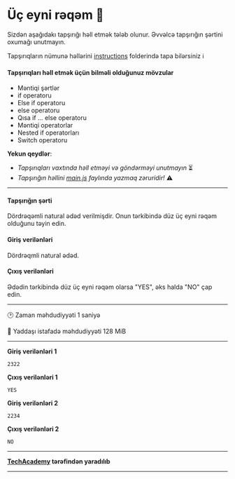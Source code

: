 # Üç eyni rəqəm 🎯

Sizdən aşağıdakı tapşırığı həll etmək tələb olunur. Əvvəlcə tapşırığın şərtini oxumağı unutmayın.

Tapşırıqların nümunə həllərini [instructions](../instructions) folderində tapa bilərsiniz :information_source:

#### Tapşırıqları həll etmək üçün bilməli olduğunuz mövzular

* Məntiqi şərtlər
* if operatoru
* Else if operatoru
* else operatoru
* Qısa if … else operatoru
* Məntiqi operatorlar
* Nested if operatorları
* Switch operatoru


**Yekun qeydlər**: 

* *Tapşırıqları vaxtında həll etməyi və göndərməyi unutmayın* ⏳
* *Tapşırığın həllini [main.js](./main.js) faylında yazmaq zəruridir!* :warning:

---

#### Tapşırığın şərti

Dördrəqəmli natural ədəd verilmişdir. Onun tərkibində düz üç eyni rəqəm olduğunu təyin edin.


#### Giriş verilənləri
Dördrəqmli natural ədəd.


#### Çıxış verilənləri
Ədədin tərkibində düz üç eyni rəqəm olarsa "YES", əks halda "NO" çap edin.


---

:clock2: Zaman məhdudiyyəti 1 saniyə

:floppy_disk: Yaddaşı istafadə məhdudiyyəti 128 MiB

---

**Giriş verilənləri 1** 

```
2322
```

**Çıxış verilənləri 1**

```
YES
```

**Giriş verilənləri 2** 

```
2234
```

**Çıxış verilənləri 2**

```
NO
```

---

**[TechAcademy](https://www.tech.edu.az/) tərəfindən yaradılıb**

---
